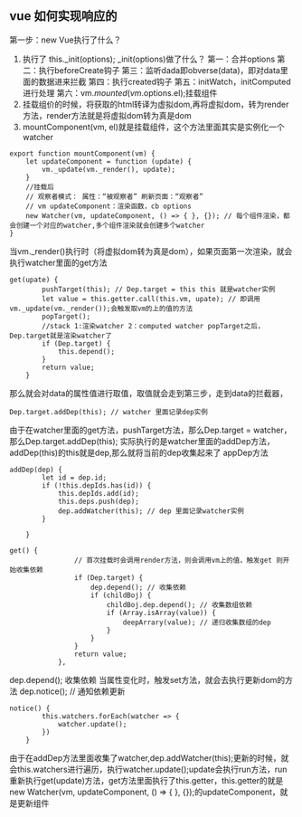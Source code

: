 ## vue 如何实现响应的
第一步：new Vue执行了什么？
1. 执行了 this._init(options);
_init(options)做了什么？
第一：合并options
第二：执行beforeCreate钩子
第三：监听dada即obverse(data)，即对data里面的数据进来拦截
第四：执行created钩子
第五：initWatch，initComputed进行处理
第六：vm.$mounted(vm.$options.el);挂载组件
1. 挂载组价的时候，将获取的html转译为虚拟dom,再将虚拟dom，转为render方法，render方法就是将虚拟dom转为真是dom
2. mountComponent(vm, el)就是挂载组件，这个方法里面其实是实例化一个watcher
```
export function mountComponent(vm) {
    let updateComponent = function (update) {
        vm._update(vm._render(), update);
    }
    //挂载后
    // 观察者模式： 属性：“被观察者” 刷新页面：“观察者”
    // vm updateComponent：渲染函数，cb options
    new Watcher(vm, updateComponent, () => { }, {}); // 每个组件渲染，都会创建一个对应的watcher,多个组件渲染就会创建多个watcher 
}
```
当vm._render()执行时（将虚拟dom转为真是dom），如果页面第一次渲染，就会执行watcher里面的get方法
```
get(upate) {
        pushTarget(this); // Dep.target = this this 就是watcher实例
        let value = this.getter.call(this.vm, upate); // 即调用 vm._update(vm._render());会触发取vm的上的值的方法 
        popTarget();
        //stack 1:渲染watcher 2：computed watcher popTarget之后，Dep.target就是渲染watcher了
        if (Dep.target) {
            this.depend();
        }
        return value;
    }
```
那么就会对data的属性值进行取值，取值就会走到第三步，走到data的拦截器，
```
Dep.target.addDep(this); // watcher 里面记录dep实例
```
由于在watcher里面的get方法，pushTarget方法，那么Dep.target = watcher，那么Dep.target.addDep(this); 实际执行的是watcher里面的addDep方法，addDep(this)的this就是dep,那么就将当前的dep收集起来了
appDep方法
```
addDep(dep) {
        let id = dep.id;
        if (!this.depIds.has(id)) {
            this.depIds.add(id);
            this.deps.push(dep);
            dep.addWatcher(this); // dep 里面记录watcher实例
        }

    }
```
```
get() {
                // 首次挂载时会调用render方法，则会调用vm上的值，触发get 则开始收集依赖
                if (Dep.target) {
                    dep.depend(); // 收集依赖
                    if (childBoj) {
                        childBoj.dep.depend(); // 收集数组依赖 
                        if (Array.isArray(value)) {
                            deepArrary(value); // 递归收集数组的dep
                        }
                    }
                }
                return value;
            },
```
dep.depend();  收集依赖
当属性变化时，触发set方法，就会去执行更新dom的方法 dep.notice(); // 通知依赖更新
```
notice() {
        this.watchers.forEach(watcher => {
            watcher.update();
        })
    }
```
由于在addDep方法里面收集了watcher,dep.addWatcher(this);更新的时候，就会this.watchers进行遍历，执行watcher.update();update会执行run方法，run重新执行get(update)方法，get方法里面执行了this.getter，this.getter的就是new Watcher(vm, updateComponent, () => { }, {});的updateComponent，就是更新组件
